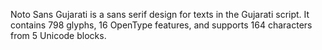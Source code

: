 Noto Sans Gujarati is a sans serif design for texts in the Gujarati script. It contains 798 glyphs, 16 OpenType features, and supports 164 characters from 5 Unicode blocks.